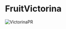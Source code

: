 # FruitVictorina
![VictorinaPR](https://user-images.githubusercontent.com/30910230/60824628-98b8a880-a1b2-11e9-8642-512d06c65edf.gif)
